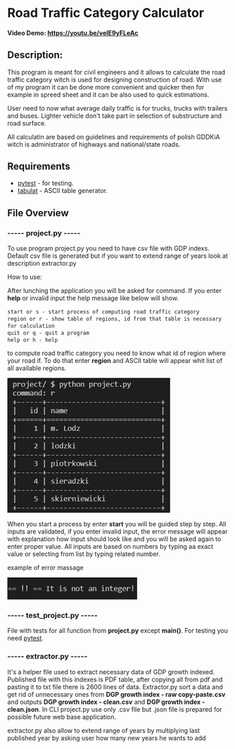 # Road Traffic Category Calculator
#### Video Demo: https://youtu.be/velE9yFLeAc
## Description:
This program is meant for civil engineers and it allows to calculate the road traffic category witch is used for designing construction of road. With use of my program it can be done more convenient and quicker then for example in spreed sheet and it can be also used to quick estimations.

User need to now what average daily traffic is for trucks, trucks with trailers and buses. Lighter vehicle don't take part in selection of substructure and road surface.

All calculatin are based on guidelines and requirements of polish GDDKiA witch is administrator of highways and national/state roads.

## Requirements
* [pytest](https://docs.pytest.org/en/7.2.x/contents.html#) - for testing.
* [tabulat](https://pypi.org/project/tabulate/) - ASCII table generator.


## File Overview
### ----- project.py -----
To use program project.py you need to have csv file with GDP indexs. Default csv file is generated but if you want to extend range of years look at description extractor.py

How to use:

After lunching the application you will be asked for command. If you enter **help** or invalid input the help message like below will show.

```
start or s - start process of computing road traffic category
region or r - show table of regions, id from that table is necessary for calculation
quit or q - quit a program
help or h - help
```
to compute road traffic category you need to know what id of region where your road if. To do that enter **region** and ASCII table will appear whit list of all available regions.

![This is an image](region_table.png)

When you start a process by enter **start** you will be guided step by step. All inputs are validated, if you enter invalid input, the error message will appear with explanation how input should look like and you will be asked again to enter proper value. All inputs are based on numbers by typing aa exact value or selecting from list by typing related number.

example of error massage

![This is an image](error.png)

### ----- test_project.py -----
File with tests for all function from **project.py** except **main()**. For testing you need [pytest](https://docs.pytest.org/en/7.2.x/contents.html#).


### ----- extractor.py -----


It's a helper file used to extract necessary data of GDP growth indexed. Published file with this indexes is PDF table, after copying all from pdf and pasting it to txt file there is 2600 lines of data. Extractor.py sort a data and get rid of unnecessary ones from **DGP growth index - raw copy-paste.csv** and outputs **DGP growth index - clean.csv** and **DGP growth index - clean.json**. In CLI project.py use only .csv file but .json file is prepared for possible future web base application.

extractor.py also allow to extend range of years by multiplying last published year by asking user how many new years he wants to add